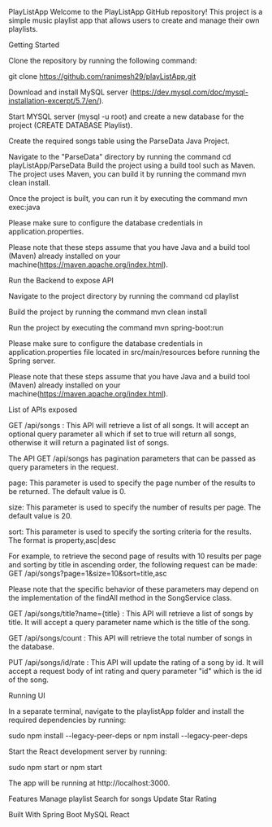 PlayListApp
Welcome to the PlayListApp GitHub repository! This project is a simple music playlist app that allows users to create and manage their own playlists.

Getting Started

Clone the repository by running the following command:

git clone https://github.com/ranimesh29/playListApp.git

Download and install MySQL server (https://dev.mysql.com/doc/mysql-installation-excerpt/5.7/en/).

Start MYSQL server (mysql -u root) and create a new database for the project (CREATE DATABASE Playlist).

Create the required songs table using the ParseData Java Project.

Navigate to the "ParseData" directory by running the command cd playListApp/ParseData
Build the project using a build tool such as Maven. The project uses Maven, you can build it by running the command mvn clean install. 

Once the project is built, you can run it by executing the command mvn exec:java

Please make sure to configure the database credentials in application.properties.

Please note that these steps assume that you have Java and a build tool (Maven) already installed on your machine(https://maven.apache.org/index.html). 

Run the Backend to expose API

Navigate to the project directory by running the command cd playlist

Build the project by running the command mvn clean install

Run the project by executing the command mvn spring-boot:run

Please make sure to configure the database credentials in application.properties file located in src/main/resources before running the Spring server.

Please note that these steps assume that you have Java and a build tool (Maven) already installed on your machine(https://maven.apache.org/index.html).

List of APIs exposed

GET /api/songs : This API will retrieve a list of all songs. It will accept an optional query parameter all which if set to true will return all songs, otherwise it will return a paginated list of songs.

The API GET /api/songs has pagination parameters that can be passed as query parameters in the request.

page: This parameter is used to specify the page number of the results to be returned. The default value is 0.

size: This parameter is used to specify the number of results per page. The default value is 20.

sort: This parameter is used to specify the sorting criteria for the results. The format is property,asc|desc

For example, to retrieve the second page of results with 10 results per page and sorting by title in ascending order, the following request can be made:
GET /api/songs?page=1&size=10&sort=title,asc

Please note that the specific behavior of these parameters may depend on the implementation of the findAll method in the SongService class.

GET /api/songs/title?name={title} : This API will retrieve a list of songs by title. It will accept a query parameter name which is the title of the song.

GET /api/songs/count : This API will retrieve the total number of songs in the database.

PUT /api/songs/id/rate : This API will update the rating of a song by id. It will accept a request body of int rating and query parameter "id" which is the id of the song.

Running UI

In a separate terminal, navigate to the playlistApp folder and install the required dependencies by running:

sudo npm install --legacy-peer-deps or npm install --legacy-peer-deps

Start the React development server by running:

sudo npm start or npm start

The app will be running at http://localhost:3000.


Features
Manage playlist
Search for songs
Update Star Rating

Built With
Spring Boot
MySQL
React

